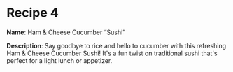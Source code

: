 # Recipe 4

**Name**: Ham & Cheese Cucumber “Sushi”

**Description**: Say goodbye to rice and hello to cucumber with this refreshing Ham & Cheese Cucumber Sushi! It's a fun twist on traditional sushi that's perfect for a light lunch or appetizer.

